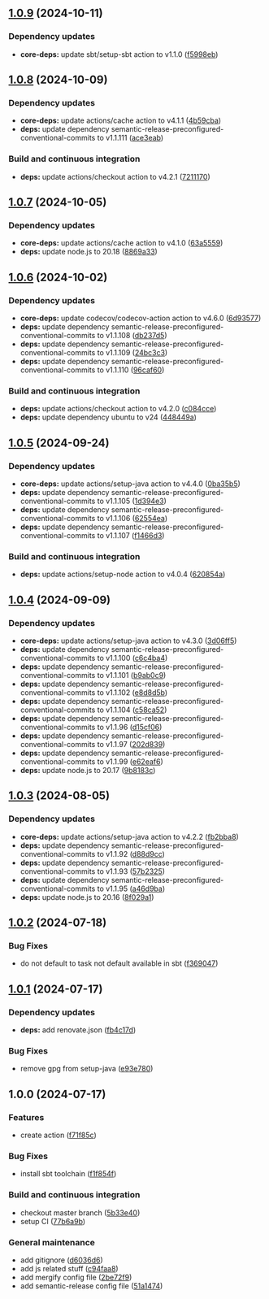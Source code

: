 ## [1.0.9](https://github.com/nicolasfara/build-check-deploy-sbt-action/compare/1.0.8...1.0.9) (2024-10-11)

### Dependency updates

* **core-deps:** update sbt/setup-sbt action to v1.1.0 ([f5998eb](https://github.com/nicolasfara/build-check-deploy-sbt-action/commit/f5998eba311597a976ef76457cf82838ec934bcb))

## [1.0.8](https://github.com/nicolasfara/build-check-deploy-sbt-action/compare/1.0.7...1.0.8) (2024-10-09)

### Dependency updates

* **core-deps:** update actions/cache action to v4.1.1 ([4b59cba](https://github.com/nicolasfara/build-check-deploy-sbt-action/commit/4b59cbac2286863d4628cb23cc1c6dc4439b071c))
* **deps:** update dependency semantic-release-preconfigured-conventional-commits to v1.1.111 ([ace3eab](https://github.com/nicolasfara/build-check-deploy-sbt-action/commit/ace3eab1d7cc395b9903b3bbf9f81b79e6362e68))

### Build and continuous integration

* **deps:** update actions/checkout action to v4.2.1 ([7211170](https://github.com/nicolasfara/build-check-deploy-sbt-action/commit/72111708cb1243265974b54aa1cfb4a7d07d7e1e))

## [1.0.7](https://github.com/nicolasfara/build-check-deploy-sbt-action/compare/1.0.6...1.0.7) (2024-10-05)

### Dependency updates

* **core-deps:** update actions/cache action to v4.1.0 ([63a5559](https://github.com/nicolasfara/build-check-deploy-sbt-action/commit/63a5559c7f62d01495fa185292bcb874dcfdc1a6))
* **deps:** update node.js to 20.18 ([8869a33](https://github.com/nicolasfara/build-check-deploy-sbt-action/commit/8869a33c99d3788fe2cfa7fb18344fbc64adffb5))

## [1.0.6](https://github.com/nicolasfara/build-check-deploy-sbt-action/compare/1.0.5...1.0.6) (2024-10-02)

### Dependency updates

* **core-deps:** update codecov/codecov-action action to v4.6.0 ([6d93577](https://github.com/nicolasfara/build-check-deploy-sbt-action/commit/6d935777d9d618cf18c6ffe77b932c6b0a617fbc))
* **deps:** update dependency semantic-release-preconfigured-conventional-commits to v1.1.108 ([db237d5](https://github.com/nicolasfara/build-check-deploy-sbt-action/commit/db237d59992067b460c9ed6ac71a89edb97ae501))
* **deps:** update dependency semantic-release-preconfigured-conventional-commits to v1.1.109 ([24bc3c3](https://github.com/nicolasfara/build-check-deploy-sbt-action/commit/24bc3c372ec5a5e7b58722ab03354692cddf0095))
* **deps:** update dependency semantic-release-preconfigured-conventional-commits to v1.1.110 ([96caf60](https://github.com/nicolasfara/build-check-deploy-sbt-action/commit/96caf60b1166a1c66671371b1236a134729d7a33))

### Build and continuous integration

* **deps:** update actions/checkout action to v4.2.0 ([c084cce](https://github.com/nicolasfara/build-check-deploy-sbt-action/commit/c084cced0eb580b1eee3fae918f9bfd9512a9b4f))
* **deps:** update dependency ubuntu to v24 ([448449a](https://github.com/nicolasfara/build-check-deploy-sbt-action/commit/448449af93f69872e7e1146f2e1a2c25f13bf07f))

## [1.0.5](https://github.com/nicolasfara/build-check-deploy-sbt-action/compare/1.0.4...1.0.5) (2024-09-24)

### Dependency updates

* **core-deps:** update actions/setup-java action to v4.4.0 ([0ba35b5](https://github.com/nicolasfara/build-check-deploy-sbt-action/commit/0ba35b501f8f1a47d04484ee226be6bb7ad8a9c9))
* **deps:** update dependency semantic-release-preconfigured-conventional-commits to v1.1.105 ([1d394e3](https://github.com/nicolasfara/build-check-deploy-sbt-action/commit/1d394e325c8c15131bca50fc1e6503abe18a5512))
* **deps:** update dependency semantic-release-preconfigured-conventional-commits to v1.1.106 ([62554ea](https://github.com/nicolasfara/build-check-deploy-sbt-action/commit/62554ead51b3ebf735e37b19e7a448afcc1e29cf))
* **deps:** update dependency semantic-release-preconfigured-conventional-commits to v1.1.107 ([f1466d3](https://github.com/nicolasfara/build-check-deploy-sbt-action/commit/f1466d3955982478f0cccaa07d76c881efefaa33))

### Build and continuous integration

* **deps:** update actions/setup-node action to v4.0.4 ([620854a](https://github.com/nicolasfara/build-check-deploy-sbt-action/commit/620854a9c683d260152f9dcac423ff2ef8e11940))

## [1.0.4](https://github.com/nicolasfara/build-check-deploy-sbt-action/compare/1.0.3...1.0.4) (2024-09-09)

### Dependency updates

* **core-deps:** update actions/setup-java action to v4.3.0 ([3d06ff5](https://github.com/nicolasfara/build-check-deploy-sbt-action/commit/3d06ff5843bad8cbf4adbf4d33b3e934a88ae5e1))
* **deps:** update dependency semantic-release-preconfigured-conventional-commits to v1.1.100 ([c6c4ba4](https://github.com/nicolasfara/build-check-deploy-sbt-action/commit/c6c4ba4c93c39e905598d028a43dda5a66da7497))
* **deps:** update dependency semantic-release-preconfigured-conventional-commits to v1.1.101 ([b9ab0c9](https://github.com/nicolasfara/build-check-deploy-sbt-action/commit/b9ab0c9e5f8418bda99c40ee7f0bb97b70ff8191))
* **deps:** update dependency semantic-release-preconfigured-conventional-commits to v1.1.102 ([e8d8d5b](https://github.com/nicolasfara/build-check-deploy-sbt-action/commit/e8d8d5be761a89d01412420c0254d27ad4155885))
* **deps:** update dependency semantic-release-preconfigured-conventional-commits to v1.1.104 ([c58ca52](https://github.com/nicolasfara/build-check-deploy-sbt-action/commit/c58ca529d284861babff38d7c29ec0aa0f6c6ba5))
* **deps:** update dependency semantic-release-preconfigured-conventional-commits to v1.1.96 ([d15cf06](https://github.com/nicolasfara/build-check-deploy-sbt-action/commit/d15cf065e3fa0268585401e7a219de51b76b4163))
* **deps:** update dependency semantic-release-preconfigured-conventional-commits to v1.1.97 ([202d839](https://github.com/nicolasfara/build-check-deploy-sbt-action/commit/202d8394ca6d074c3e18cc19b1b47d5302cb8b58))
* **deps:** update dependency semantic-release-preconfigured-conventional-commits to v1.1.99 ([e62eaf6](https://github.com/nicolasfara/build-check-deploy-sbt-action/commit/e62eaf6ad63c12cf2b6fba9fda8566324edcafd2))
* **deps:** update node.js to 20.17 ([9b8183c](https://github.com/nicolasfara/build-check-deploy-sbt-action/commit/9b8183cd2530fdac2e8562d0383e83a4bd89ab36))

## [1.0.3](https://github.com/nicolasfara/build-check-deploy-sbt-action/compare/1.0.2...1.0.3) (2024-08-05)

### Dependency updates

* **core-deps:** update actions/setup-java action to v4.2.2 ([fb2bba8](https://github.com/nicolasfara/build-check-deploy-sbt-action/commit/fb2bba8e3e04b93ae38f40224e99e4ef446e013c))
* **deps:** update dependency semantic-release-preconfigured-conventional-commits to v1.1.92 ([d88d9cc](https://github.com/nicolasfara/build-check-deploy-sbt-action/commit/d88d9cc8e58c1f89df470a8efa93971f895c6cbf))
* **deps:** update dependency semantic-release-preconfigured-conventional-commits to v1.1.93 ([57b2325](https://github.com/nicolasfara/build-check-deploy-sbt-action/commit/57b23258d9eaeffc6921c87b4e5f746ca12a0173))
* **deps:** update dependency semantic-release-preconfigured-conventional-commits to v1.1.95 ([a46d9ba](https://github.com/nicolasfara/build-check-deploy-sbt-action/commit/a46d9ba71626838afd9321bc87dd6782faefec0f))
* **deps:** update node.js to 20.16 ([8f029a1](https://github.com/nicolasfara/build-check-deploy-sbt-action/commit/8f029a13cb8e02f4008785a035e70a3450eda104))

## [1.0.2](https://github.com/nicolasfara/build-check-deploy-sbt-action/compare/1.0.1...1.0.2) (2024-07-18)

### Bug Fixes

* do not default to task not default available in sbt ([f369047](https://github.com/nicolasfara/build-check-deploy-sbt-action/commit/f369047d77d72470329f3cf3f4ff11595d95ff68))

## [1.0.1](https://github.com/nicolasfara/build-check-deploy-sbt-action/compare/1.0.0...1.0.1) (2024-07-17)

### Dependency updates

* **deps:** add renovate.json ([fb4c17d](https://github.com/nicolasfara/build-check-deploy-sbt-action/commit/fb4c17d941f32e08818d09f7415ee22164c8afac))

### Bug Fixes

* remove gpg from setup-java ([e93e780](https://github.com/nicolasfara/build-check-deploy-sbt-action/commit/e93e780d29a0cdeccb3ac4aa53ceb23cca0ad26f))

## 1.0.0 (2024-07-17)

### Features

* create action ([f71f85c](https://github.com/nicolasfara/build-check-deploy-sbt-action/commit/f71f85c66694172e740fe15b40c3a9fd0fd68a69))

### Bug Fixes

* install sbt toolchain ([f1f854f](https://github.com/nicolasfara/build-check-deploy-sbt-action/commit/f1f854f951f19acefb11eb77ef5cefebdc99e268))

### Build and continuous integration

* checkout master branch ([5b33e40](https://github.com/nicolasfara/build-check-deploy-sbt-action/commit/5b33e403bca6452b1085ef76fbfab70015a3c97b))
* setup CI ([77b6a9b](https://github.com/nicolasfara/build-check-deploy-sbt-action/commit/77b6a9b3cc49a7917524a4ec2e7dbb7e76e1ff33))

### General maintenance

* add gitignore ([d6036d6](https://github.com/nicolasfara/build-check-deploy-sbt-action/commit/d6036d6f5a755ea213dc67c639a7b116c4c5b9eb))
* add js related stuff ([c94faa8](https://github.com/nicolasfara/build-check-deploy-sbt-action/commit/c94faa8b3fa3b2703977e654e02a01fa59fa2789))
* add mergify config file ([2be72f9](https://github.com/nicolasfara/build-check-deploy-sbt-action/commit/2be72f993dc9858b9602478d2264ddbbb873199a))
* add semantic-release config file ([51a1474](https://github.com/nicolasfara/build-check-deploy-sbt-action/commit/51a1474324878a066c94f952937fd4a4e0003bcc))
